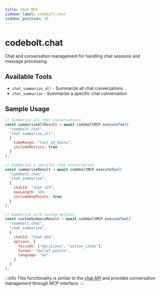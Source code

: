 ```yaml
---
title: Chat MCP
sidebar_label: codebolt.chat
sidebar_position: 16
---
```


# codebolt.chat

Chat and conversation management for handling chat sessions and message processing.

## Available Tools

- `chat_summarize_all` - Summarize all chat conversations
- `chat_summarize` - Summarize a specific chat conversation

## Sample Usage

```javascript
// Summarize all chat conversations
const summarizeAllResult = await codeboltMCP.executeTool(
  "codebolt.chat",
  "chat_summarize_all",
  { 
    timeRange: "last_24_hours",
    includeMetrics: true
  }
);

// Summarize a specific chat conversation
const summarizeResult = await codeboltMCP.executeTool(
  "codebolt.chat",
  "chat_summarize",
  { 
    chatId: "chat-123",
    maxLength: 500,
    includeKeyPoints: true
  }
);

// Summarize with custom options
const customSummaryResult = await codeboltMCP.executeTool(
  "codebolt.chat",
  "chat_summarize",
  { 
    chatId: "chat-456",
    options: {
      focusOn: ["decisions", "action_items"],
      format: "bullet_points",
      language: "en"
    }
  }
);
```

:::info
This functionality is similar to the [chat API](/docs/api/apiaccess/chat) and provides conversation management through MCP interface.
::: 